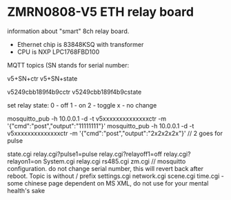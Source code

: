 # ZMRN0808-V5 ETH relay board
information about "smart" 8ch relay board.

- Ethernet chip is 83848KSQ with transformer
- CPU is NXP LPC1768FBD100


MQTT topics (SN stands for serial number:

v5+SN+ctr
v5+SN+state

v5249cbb189f4b9cctr
v5249cbb189f4b9cstate


set relay state:
0 - off
1 - on
2 - toggle
x - no change



mosquitto_pub -h 10.0.0.1 -d -t v5xxxxxxxxxxxxxxctr -m '{"cmd":"post","output":"11111111"}' 
mosquitto_pub -h 10.0.0.1 -d -t v5xxxxxxxxxxxxxxctr -m '{"cmd":"post","output":"2x2x2x2x"}'  // 2 goes for pulse





state.cgi
relay.cgi?pulse1=pulse
relay.cgi?relayoff1=off
relay.cgi?relayon1=on
System.cgi
relay.cgi
rs485.cgi
zm.cgi     // mosquitto configuration. do not change serial number, this will revert back after reboot. Topic is without / prefix
settings.cgi
network.cgi
scene.cgi
time.cgi - some chinese page dependent on MS XML, do not use for your mental health's sake